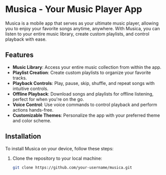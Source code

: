# Musica - Your Music Player App

Musica is a mobile app that serves as your ultimate music player, allowing you to enjoy your favorite songs anytime, anywhere. With Musica, you can listen to your entire music library, create custom playlists, and control playback with ease.

## Features

- **Music Library**: Access your entire music collection from within the app.
- **Playlist Creation**: Create custom playlists to organize your favorite tracks.
- **Playback Controls**: Play, pause, skip, shuffle, and repeat songs with intuitive controls.
- **Offline Playback**: Download songs and playlists for offline listening, perfect for when you're on the go.
- **Voice Control**: Use voice commands to control playback and perform actions hands-free.
- **Customizable Themes**: Personalize the app with your preferred theme and color scheme.

## Installation

To install Musica on your device, follow these steps:

1. Clone the repository to your local machine:

   ```bash
   git clone https://github.com/your-username/musica.git
   ```
